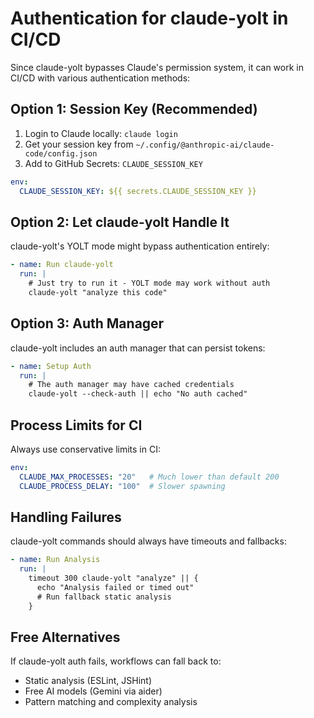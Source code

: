 # Authentication for claude-yolt in CI/CD

Since claude-yolt bypasses Claude's permission system, it can work in CI/CD with various authentication methods:

## Option 1: Session Key (Recommended)

1. Login to Claude locally: `claude login`
2. Get your session key from `~/.config/@anthropic-ai/claude-code/config.json`
3. Add to GitHub Secrets: `CLAUDE_SESSION_KEY`

```yaml
env:
  CLAUDE_SESSION_KEY: ${{ secrets.CLAUDE_SESSION_KEY }}
```

## Option 2: Let claude-yolt Handle It

claude-yolt's YOLT mode might bypass authentication entirely:

```yaml
- name: Run claude-yolt
  run: |
    # Just try to run it - YOLT mode may work without auth
    claude-yolt "analyze this code"
```

## Option 3: Auth Manager

claude-yolt includes an auth manager that can persist tokens:

```yaml
- name: Setup Auth
  run: |
    # The auth manager may have cached credentials
    claude-yolt --check-auth || echo "No auth cached"
```

## Process Limits for CI

Always use conservative limits in CI:

```yaml
env:
  CLAUDE_MAX_PROCESSES: "20"   # Much lower than default 200
  CLAUDE_PROCESS_DELAY: "100"  # Slower spawning
```

## Handling Failures

claude-yolt commands should always have timeouts and fallbacks:

```yaml
- name: Run Analysis
  run: |
    timeout 300 claude-yolt "analyze" || {
      echo "Analysis failed or timed out"
      # Run fallback static analysis
    }
```

## Free Alternatives

If claude-yolt auth fails, workflows can fall back to:
- Static analysis (ESLint, JSHint)
- Free AI models (Gemini via aider)
- Pattern matching and complexity analysis